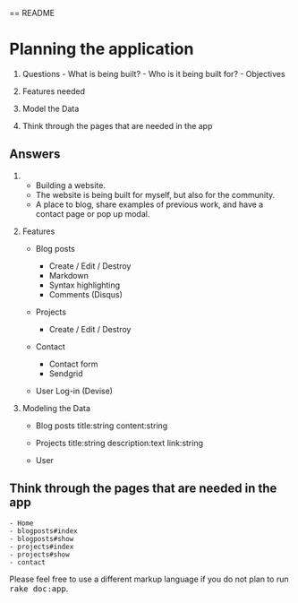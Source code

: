 == README

# Planning the application
  1. Questions
    - What is being built?
    - Who is it being built for?
    - Objectives

  2. Features needed

  3. Model the Data

  4. Think through the pages that are needed in the app

## Answers

  1. - Building a website.
     - The website is being built for myself, but also for the community. 
     - A place to blog, share examples of previous work, and have a contact page or pop up modal.

  2. Features
      - Blog posts
          - Create / Edit / Destroy
          - Markdown
          - Syntax highlighting
          - Comments (Disqus)

      - Projects
          - Create / Edit / Destroy

      - Contact
          - Contact form
          - Sendgrid

      - User Log-in (Devise)

  3.  Modeling the Data

      - Blog posts
          title:string
          content:string

      - Projects
          title:string
          description:text
          link:string

      - User

## Think through the pages that are needed in the app

    - Home
    - blogposts#index
    - blogposts#show
    - projects#index
    - projects#show
    - contact


Please feel free to use a different markup language if you do not plan to run
<tt>rake doc:app</tt>.
